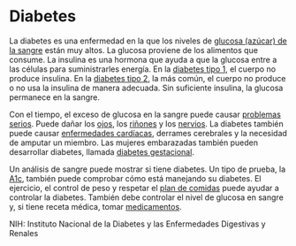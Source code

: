 Diabetes
========


La diabetes es una enfermedad en la que los niveles de [glucosa (azúcar) de la sangre](https://medlineplus.gov/spanish/bloodglucose.html) están muy altos. La glucosa proviene de los alimentos que consume. La insulina es una hormona que ayuda a que la glucosa entre a las células para suministrarles energía. En la [diabetes tipo 1](https://medlineplus.gov/spanish/diabetestype1.html), el cuerpo no produce insulina. En la [diabetes tipo 2](https://medlineplus.gov/spanish/diabetestype2.html), la más común, el cuerpo no produce o no usa la insulina de manera adecuada. Sin suficiente insulina, la glucosa permanece en la sangre. 


Con el tiempo, el exceso de glucosa en la sangre puede causar [problemas serios](https://medlineplus.gov/spanish/diabetescomplications.html). Puede dañar los [ojos](https://medlineplus.gov/spanish/diabeticeyeproblems.html), los [riñones](https://medlineplus.gov/spanish/diabetickidneyproblems.html) y los [nervios](https://medlineplus.gov/spanish/diabeticnerveproblems.html). La diabetes también puede causar [enfermedades cardíacas](https://medlineplus.gov/spanish/diabeticheartdisease.html), derrames cerebrales y la necesidad de amputar un miembro. Las mujeres embarazadas también pueden desarrollar diabetes, llamada [diabetes gestacional](https://medlineplus.gov/spanish/diabetesandpregnancy.html). 


Un análisis de sangre puede mostrar si tiene diabetes. Un tipo de prueba, la [A1c](https://medlineplus.gov/spanish/a1c.html), también puede comprobar cómo está manejando su diabetes. El ejercicio, el control de peso y respetar el [plan de comidas](https://medlineplus.gov/spanish/diabeticdiet.html) puede ayudar a controlar la diabetes. También debe controlar el nivel de glucosa en sangre y, si tiene receta médica, tomar [medicamentos](https://medlineplus.gov/spanish/diabetesmedicines.html). 


NIH: Instituto Nacional de la Diabetes y las Enfermedades Digestivas y Renales

